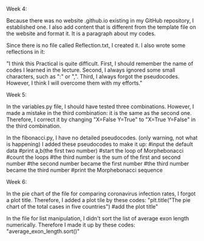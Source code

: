 Week 4:

Because there was no website <yang479>.github.io existing in my GitHub repository, I established one. 
I also add content that is different from the template file on the website and format it. It is a paragraph about my codes.

Since there is no file called Reflection.txt, I created it.
I also wrote some reflections in it:

"I think this Practical is quite difficult. 
First, I should remember the name of codes I learned in the lecture.
Second, I always ignored some small characters, such as ":" or ",".
Third, I always forgot the pseudocodes.
However, I think I will overcome them with my efforts."



Week 5:

In the variables.py file, I should have tested three combinations.
However, I made a mistake in the third combination: it is the same as the second one.
Therefore, I correct it by changing "X=False Y=True" to "X=True Y=False" in the third combination. 



In the fibonacci.py, I have no detailed pseudocodes. (only warning, not what is happening) 
I added these pseudocodes to make it up:
#input the default data
#print a,b(the first two number)
#start the loop of Morphebonacci
#count the loops
#the third number is the sum of the first and second number 
#the second number became the first number
#the third number became the third number
#print the Morphebonacci sequence

Week 6:

In the pie chart of the file for comparing coronavirus infection rates, I forgot a plot title.
Therefore, I added a plot tile by these codes:
"plt.title("The pie chart of the total cases in five countries") #add the plot title" 

In the file for list manipulation, I didn't sort the list of average exon length numerically.
Therefore I made it up by these codes:
"average_exon_length.sort()"
